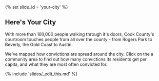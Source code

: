 {% set slide_id = 'your-city' %}

## Here's Your City	

With more than 100,000 people walking through it's doors, Cook County's courtroom touches people from all over the county - from Rogers Park to Beverly, the Gold Coast to Austin. 

We've mapped how convictions are spread around the city. Click on the a community area to find out how many convictions its residents get per capita, and what they are most often convicted for. 

<div id="your-city-map"></div>

{% include 'slides/_edit_this.md' %}
